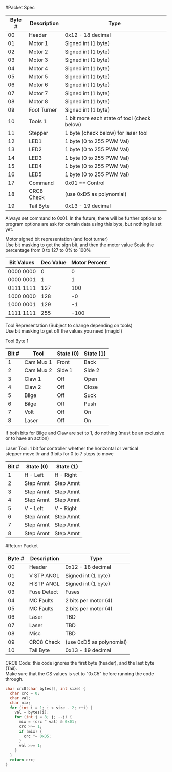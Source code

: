 #Packet Spec

Byte # | Description | Type
-------|-------------|------
  00   |   Header    | 0x12 - 18 decimal
  01   |   Motor 1   | Signed int (1 byte)   
  02   |   Motor 2   | Signed int (1 byte)   
  03   |   Motor 3   | Signed int (1 byte)   
  04   |   Motor 4   | Signed int (1 byte)   
  05   |   Motor 5   | Signed int (1 byte)   
  06   |   Motor 6   | Signed int (1 byte)   
  07   |   Motor 7   | Signed int (1 byte)   
  08   |   Motor 8   | Signed int (1 byte)   
  09   | Foot Turner | Signed int (1 byte)  
  10   |   Tools 1   | 1 bit more each state of tool (check below)  
  11   |   Stepper   | 1 byte (check below) for laser tool  
  12   |    LED1     | 1 byte (0 to 255 PWM Val)  
  13   |    LED2     | 1 byte (0 to 255 PWM Val)  
  14   |    LED3     | 1 byte (0 to 255 PWM Val)  
  15   |    LED4     | 1 byte (0 to 255 PWM Val)  
  16   |    LED5     | 1 byte (0 to 255 PWM Val)  
  17   |   Command   | 0x01 == Control
  18   | CRC8 Check  | (use 0xD5 as polynomial) 
  19   | Tail Byte   | 0x13 - 19 decimal  
  
Always set command to 0x01. In the future, there will be further options to program options are ask for certain data using this byte, but nothing is set yet.  


Motor signed bit representation (and foot turner)  
Use bit masking to get the sign bit, and then the motor value 
Scale the percentage from 0 to 127 to 0% to 100%  

Bit Values | Dec Value | Motor Percent 
-----------|-----------|---------------
0000 0000  |         0 |            0
0000 0001  |         1 |            1
0111 1111  |       127 |          100
1000 0000  |       128 |           -0
1000 0001  |       129 |           -1
1111 1111  |       255 |         -100


Tool Representation (Subject to change depending on tools)  
Use bit masking to get off the values you need (magic!)  

Tool Byte 1  

Bit # |    Tool   | State (0)  | State (1)  
------|-----------|------------|----------  
  1   | Cam Mux 1 |      Front | Back  
  2   | Cam Mux 2 |     Side 1 | Side 2
  3   |  Claw 1   |        Off | Open  
  4   |  Claw 2   |        Off | Close  
  5   |   Bilge   |        Off | Suck  
  6   |   Bilge   |        Off | Push  
  7   |   Volt    |        Off | On 
  8   |   Laser   |        Off | On  



If both bits for Bilge and Claw are set to 1, do nothing (must be an exclusive or to have an action)  
   

Laser Tool: 1 bit for controller whether the horizontal or vertical  
stepper move l/r and 3 bits for 0 to 7 steps to move

Bit # | State (0)  | State (1)  
------|------------|----------
  1   | H - Left   | H - Right
  2   | Step Amnt  | Step Amnt
  3   | Step Amnt  | Step Amnt
  4   | Step Amnt  | Step Amnt
  5   | V - Left   | V - Right
  6   | Step Amnt  | Step Amnt
  7   | Step Amnt  | Step Amnt
  8   | Step Amnt  | Step Amnt
  
#Return Packet

Byte # |   Description  | Type
-------|----------------|------
  00   |     Header     | 0x12 - 18 decimal
  01   |   V STP ANGL   | Signed int (1 byte)
  02   |   H STP ANGL   | Signed int (1 byte)   
  03   |   Fuse Detect  | Fuses
  04   |    MC Faults   | 2 bits per motor (4)
  05   |    MC Faults   | 2 bits per motor (4)
  06   |     Laser      | TBD 
  07   |     Laser      | TBD
  08   |     Misc       | TBD
  09   |   CRC8 Check   | (use 0xD5 as polynomial) 
  10   |   Tail Byte    | 0x13 - 19 decimal  

CRC8 Code: this code ignores the first byte (header), and the last byte (Tail).  
Make sure that the CS values is set to "0xC5" before running the code through.

```c
char crc8(char bytes[], int size) {
  char crc = 0;
  char val;
  char mix;
  for (int i = 1; i < size - 2; ++i) {
    val = bytes[i];
    for (int j = 8; j; --j) {
      mix = (crc ^ val) & 0x01;
      crc >>= 1;
      if (mix) {
        crc ^= 0xD5;
      }
      val >>= 1;
    }
  }
  return crc;
}
```
